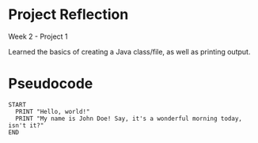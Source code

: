 # Project Reflection
Week 2 - Project 1

Learned the basics of creating a Java class/file, as well as printing output.

# Pseudocode

```
START
  PRINT "Hello, world!"
  PRINT "My name is John Doe! Say, it's a wonderful morning today, isn't it?"
END
```
